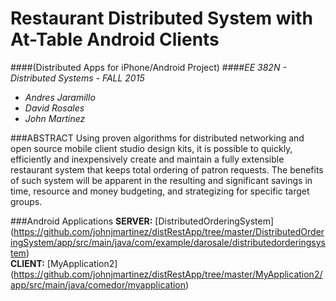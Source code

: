 # Restaurant Distributed System with At-Table Android Clients
####(Distributed Apps for iPhone/Android Project)
####*EE 382N - Distributed Systems - FALL 2015* 

* _Andres Jaramillo_  
* _David Rosales_  	
* _John Martinez_  

###ABSTRACT
Using proven algorithms for distributed networking and open source mobile client studio design kits, it is possible to quickly, efficiently and inexpensively create and maintain a fully extensible restaurant system that keeps total ordering of patron requests. The benefits of such system will be apparent in the resulting and significant savings in time, resource and money budgeting, and strategizing for specific target groups. 

###Android Applications
**SERVER:** [DistributedOrderingSystem] (https://github.com/johnjmartinez/distRestApp/tree/master/DistributedOrderingSystem/app/src/main/java/com/example/darosale/distributedorderingsystem)  
**CLIENT:** [MyApplication2]  (https://github.com/johnjmartinez/distRestApp/tree/master/MyApplication2/app/src/main/java/comedor/myapplication)
